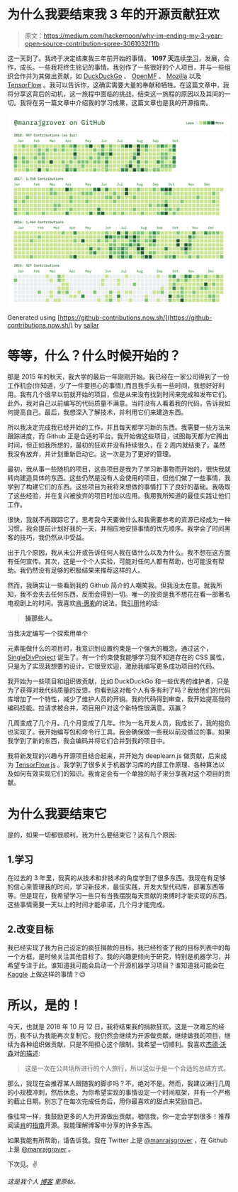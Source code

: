 # 为什么我要结束我 3 年的开源贡献狂欢

> 原文：<https://medium.com/hackernoon/why-im-ending-my-3-year-open-source-contribution-spree-3061032f1fb>

这一天到了。我终于决定结束我三年前开始的事情。 **1097 天**连续[学习](https://hackernoon.com/tagged/learning)，发展，合作，成长。一些我将终生铭记的事情。我创作了一些很好的个人项目，并与一些组织合作并为其做出贡献，如 [DuckDuckGo](https://duckduckhack.com/u/manrajgrover/) 、 [OpenMF](http://mifos.org/) 、 [Mozilla](https://www.mozilla.org/en-US/) 以及 [TensorFlow](https://js.tensorflow.org) 。我可以告诉你，这确实需要大量的奉献和牺牲。在这篇文章中，我将分享这背后的动机，这一旅程中面临的挑战，结束这一旅程的原因以及其间的一切。我将在另一篇文章中介绍我的学习成果，这篇文章也是我的开源指南。

![](img/a5ba17f549f7421d0c32aeb9c784995e.png)

Generated using [https://github-contributions.now.sh/](https://github-contributions.now.sh/) by [sallar](https://github.com/sallar)

# 等等，什么？什么时候开始的？

那是 2015 年的秋天，我大学的最后一年刚刚开始。我已经在一家公司得到了一份工作机会(你知道，少了一件要担心的事情),而且我手头有一些时间，我想好好利用。我有几个很早以前就开始的项目，但是从来没有找到时间来完成和发布它们。此外，我对自己以前编写的代码质量不满意。当时没有人看着我的代码，告诉我如何提高自己。最后，我想深入了解技术，并利用它们来建造东西。

所以我决定完成我已经开始的工作，并且每天都学习新的东西。我需要一些方法来跟踪进度，而 Github 正是合适的平台。我开始做这些项目，试图每天都为它腾出时间，但正如我所想的，最初的狂欢并没有持续很久，在 2 周内就结束了。虽然我没有放弃，并计划重新启动它。这一次是为了更好的管理。

最初，我从事一些随机的项目，这些项目是我为了学习新事物而开始的，很快我就转向建造具体的东西。这些仍然是没有人会使用的项目，但他们做了一些事情，我学到了构建它们的东西。这些项目为我将来想做的事情打下了良好的基础。我吸取了这些经验，并在复兴被放弃的项目时加以应用。我用我所知道的最佳实践让他们工作。

很快，我就不再跟踪它了。思考我今天要做什么和我需要参考的资源已经成为一种习惯。我会提前计划好我的一天，并相应地安排事情的优先顺序。我学会了时间黑客的技巧，我仍然从中受益。

出于几个原因，我从未公开或告诉任何人我在做什么以及为什么。我不想在这方面有任何宣传。其次，这是一个个人实验，可能对任何人都有帮助，也可能没有帮助。我仍然没有足够的积极结果来推荐这样的人。

然而，我确实让一些看到我的 Github 简介的人嘲笑我。但我没太在意。就我所知，我不会失去任何东西，反而会得到一切。唯一的投资是我不想花在看一部著名电视剧上的时间。我喜欢[肯·惠勒](https://medium.com/u/e50c25098d37?source=post_page-----3061032f1fb--------------------------------)的说法，我[引用](/codezillas/a-bitter-guide-to-open-source-a8e3b6a3c1c4)他的话:

> **操那些人。**

当我决定编写一个探索用单个

元素能做什么的项目时，我意识到设置约束是一个强大的概念。通过这个， [SingleDivProject](https://github.com/manrajgrover/SingleDivProject) 诞生了。有一个约束使我能够学习我不知道存在的 CSS 属性，只是为了实现我想要的设计。它很受欢迎，激励我编写更多成功项目的代码。

我开始为一些项目和组织做贡献，比如 DuckDuckGo 和一些优秀的维护者，只是为了获得对我代码质量的反馈。你看到这对每个人有多有利了吗？我给他们的代码库增加了一个特性，减少了维护人员的开销。我的代码得到审查，我开始提高我的编码技能。拉请求被合并，项目用户对这个新特性很满意。双赢？

几周变成了几个月。几个月变成了几年。作为一名开发人员，我成长了，我的抱负也实现了。我开始编写包和命令行工具。我会确保做一些我以前没做过的事。如果我学到了新的东西，我会编码并将它们合并到我的项目中。

我将新发现的兴趣与开源项目结合起来，并开始为 deeplearn.js 做贡献，后来成为 [TensorFlow.js](https://js.tensorflow.org/) 。我学到了很多关于机器学习库的内部工作原理、各种算法以及如何有效实现它们的知识。我肯定会有一个单独的帖子来分享我对这个项目的贡献。

# 为什么我要结束它

是的，如果一切都很顺利，我为什么要结束它？这有几个原因:

## 1.学习

在过去的 3 年里，我真的从技术和非技术的角度学到了很多东西。我现在有足够的信心来管理我的时间，学习新技术，最佳实践，开发大型代码库，部署东西等等。但是现在，我希望学习一些只有当我摆脱每天贡献的束缚时才能实现的东西。这些事情需要一天以上的时间才能承诺，几个月才能完成。

## 2.改变目标

我已经实现了我为自己设定的疯狂捐款的目标。我已经检查了我的目标列表中的每一个方框，是时候关注其他目标了。我的兴趣更倾向于研究，特别是机器学习，并希望专注于此。谁知道我可能会启动一个开源机器学习项目？谁知道我可能会在 [Kaggle](https://www.kaggle.com/manrajsingh) 上做这样的事情？😉

# 所以，是的！

今天，也就是 2018 年 10 月 12 日，我将结束我的捐款狂欢。这是一次难忘的经历，我不认为我能再次复制它。我仍然会继续为开源做贡献，继续做我的项目，继续为各种组织做贡献，只是不用担心这个限制。我希望一切顺利。我喜欢[杰德·沃森](https://medium.com/u/25004747627f?source=post_page-----3061032f1fb--------------------------------)对[的描述](https://medium.freecodecamp.org/github-broke-my-1-000-day-streak-6ec0c4c3a7d9):

> 这是一次在公共场所进行的个人旅行，所以这似乎是一个合适的总结方式。

那么，我现在会推荐某人跟随我的脚步吗？不，绝对不是。然而，我建议进行几周的小规模冲刺，然后休息。为你希望实现的事情设定一个时间框架，并有一个严格的截止日期。别忘了在每次完成任务后，用你最喜欢的甜点来奖励自己。

像往常一样，我鼓励更多的人为开源做出贡献。相信我，你一定会学到很多！推荐阅读[肯](https://medium.com/u/e50c25098d37?source=post_page-----3061032f1fb--------------------------------)的[指南](/codezillas/a-bitter-guide-to-open-source-a8e3b6a3c1c4)开源。我能理解博客中分享的许多东西。

如果我能有所帮助，请告诉我。我在 Twitter 上是 [@manrajsgrover](https://twitter.com/manrajsgrover) ，在 Github 上是 [@manrajgrover](https://github.com/manrajgrover) 。

下次见。✌️

*这是我个人* [*博客*](https://manrajsingh.in/blog/why-im-ending-commit-a-day/) *里原帖。*